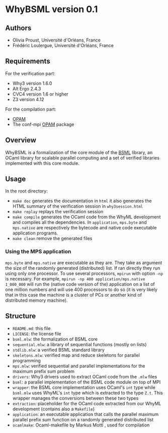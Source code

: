 # WhyBSML version 0.1

## Authors

- Olivia Proust, Université d'Orléans, France
- Frédéric Loulergue, Université d'Orléans, France

## Requirements

For the verification part:

- Why3 version 1.6.0
- Alt Ergo 2.4.3
- CVC4 version 1.6 or higher
- Z3 version 4.12

For the compilation part:

- [OPAM](https://opam.ocaml.org)
- The conf-mpi [OPAM](https://opam.ocaml.org) package

## Overview

WhyBSML is a formalization of the core module of the [BSML](https://bsml-lang.github.io) library, an OCaml library for scalable parallel computing and a set of verified libraries implemented with this core module.

## Usage

In the root directory:

- `make doc` generates the documentation in `html` it also generates the HTML summary of the verification session in `why3session.html`
- `make replay` replays the verification session
- `make compile` generates the OCaml code from the WhyML development and compiles all the dependencies. In `application`, `mps.byte` and `mps.native` are respectively the bytecode and native code executable application programs.
- `make clean` remove the generated files

### Using the MPS application

`mps.byte` and `mps.native` are executable as they are. They take as argument the size of the randomly generated (distributed) list. If ran directly they run using only one processor. To use several processors, `mpirun` with option `-np` is necessary. For example, `mpirun -np 400 application/mps.native 1_000_000` will run the (native code version of the) application on a list of one million numbers and will use 400 processors to do so (it is very likely that in this case the machine is a cluster of PCs or another kind of distributed memory machine).

## Structure

- `README.md`: this file
- `LICENSE`: the license file
- `bsml.mlw`: the formalization of BSML core
- `sequential.mlw`: a library of sequential functions (mostly on lists)
- `stdlib.mlw`: a verified BSML standard library
- `skeletons.mlw`: verified map and reduce skeletons for parallel programming
- `mps.mlw`: verified sequential and parallel implementations for the maximum prefix sum problem
- `drivers`: Why3 drivers used to extract OCaml code from the `.mlw` files
- `bsml`: a parallel implementation of the BSML code module on top of MPI
- `wrapper`: the BSML core implementation uses OCaml's `int` type while `bsml.mlw` uses WhyML's `int` type which is extracted to the type `Z.t`. This wrapper manages the conversions between these two types
- `extraction`: placeholder for the OCaml code extracted from our WhyML development (contains also a `Makefile`)
- `application`: an executable application that calls the parallel maximum parallel prefix sum function on a randomly generated distributed list
- `ocamlmake`: Ocaml-makefile by Markus Mottl , used for compilation
